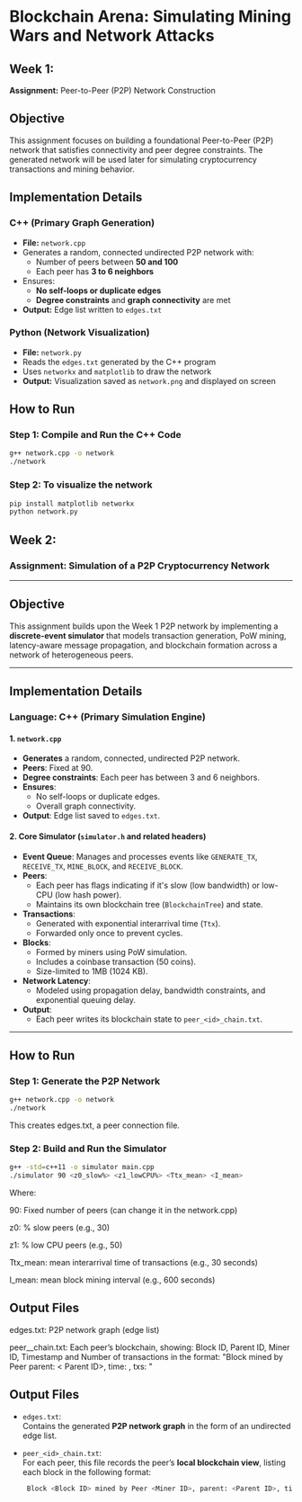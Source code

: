 # Blockchain Arena: Simulating Mining Wars and Network Attacks
## Week 1:
**Assignment:** Peer-to-Peer (P2P) Network Construction

##  Objective

This assignment focuses on building a foundational Peer-to-Peer (P2P) network that satisfies connectivity and peer degree constraints. The generated network will be used later for simulating cryptocurrency transactions and mining behavior.

## Implementation Details

### C++ (Primary Graph Generation)
- **File:** `network.cpp`
- Generates a random, connected undirected P2P network with:
  - Number of peers between **50 and 100**
  - Each peer has **3 to 6 neighbors**
- Ensures:
  - **No self-loops or duplicate edges**
  - **Degree constraints** and **graph connectivity** are met
- **Output:** Edge list written to `edges.txt`

### Python (Network Visualization)
- **File:** `network.py`
- Reads the `edges.txt` generated by the C++ program
- Uses `networkx` and `matplotlib` to draw the network
- **Output:** Visualization saved as `network.png` and displayed on screen

## How to Run

### Step 1: Compile and Run the C++ Code

```bash
g++ network.cpp -o network
./network
```
### Step 2: To visualize the network 

```bash
pip install matplotlib networkx
python network.py
```


## Week 2:  
### Assignment: Simulation of a P2P Cryptocurrency Network

---

##  Objective

This assignment builds upon the Week 1 P2P network by implementing a **discrete-event simulator** that models transaction generation, PoW mining, latency-aware message propagation, and blockchain formation across a network of heterogeneous peers.

---

## Implementation Details

###  Language: C++ (Primary Simulation Engine)

#### 1. `network.cpp`
- **Generates** a random, connected, undirected P2P network.
- **Peers**: Fixed at 90.
- **Degree constraints**: Each peer has between 3 and 6 neighbors.
- **Ensures**:
  - No self-loops or duplicate edges.
  - Overall graph connectivity.
- **Output**: Edge list saved to `edges.txt`.

#### 2. Core Simulator (`simulator.h` and related headers)
- **Event Queue**: Manages and processes events like `GENERATE_TX`, `RECEIVE_TX`, `MINE_BLOCK`, and `RECEIVE_BLOCK`.
- **Peers**:
  - Each peer has flags indicating if it's slow (low bandwidth) or low-CPU (low hash power).
  - Maintains its own blockchain tree (`BlockchainTree`) and state.
- **Transactions**:
  - Generated with exponential interarrival time (`Ttx`).
  - Forwarded only once to prevent cycles.
- **Blocks**:
  - Formed by miners using PoW simulation.
  - Includes a coinbase transaction (50 coins).
  - Size-limited to 1MB (1024 KB).
- **Network Latency**:
  - Modeled using propagation delay, bandwidth constraints, and exponential queuing delay.
- **Output**:
  - Each peer writes its blockchain state to `peer_<id>_chain.txt`.

---

##  How to Run

### Step 1: Generate the P2P Network

```bash
g++ network.cpp -o network
./network
```
This creates edges.txt, a peer connection file.
### Step 2: Build and Run the Simulator

```bash
g++ -std=c++11 -o simulator main.cpp
./simulator 90 <z0_slow%> <z1_lowCPU%> <Ttx_mean> <I_mean>
```
Where:

90: Fixed number of peers (can change it in the network.cpp) 

z0: % slow peers (e.g., 30)

z1: % low CPU peers (e.g., 50)

Ttx_mean: mean interarrival time of transactions (e.g., 30 seconds)

I_mean: mean block mining interval (e.g., 600 seconds)

## Output Files
edges.txt: P2P network graph (edge list)

peer_<id>_chain.txt: Each peer’s blockchain,
 showing: Block ID, Parent ID, Miner ID, Timestamp and Number of transactions in the format:
 "Block <Block ID> mined by Peer <Miner ID> parent: < Parent ID>, time: <Timestamp>, txs: <Number of transactions>"

 ##  Output Files

- `edges.txt`:  
  Contains the generated **P2P network graph** in the form of an undirected edge list.

- `peer_<id>_chain.txt`:  
  For each peer, this file records the peer’s **local blockchain view**, listing each block in the following format:
  ``` bash 
   Block <Block ID> mined by Peer <Miner ID>, parent: <Parent ID>, time: <Timestamp>, txs: <Number of transactions>```


